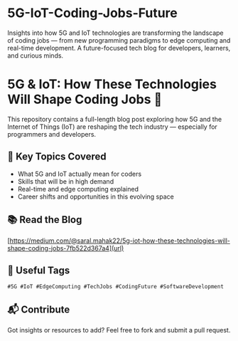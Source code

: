 # 5G-IoT-Coding-Jobs-Future
Insights into how 5G and IoT technologies are transforming the landscape of coding jobs — from new programming paradigms to edge computing and real-time development. A future-focused tech blog for developers, learners, and curious minds.
# 5G & IoT: How These Technologies Will Shape Coding Jobs 🚀

This repository contains a full-length blog post exploring how 5G and the Internet of Things (IoT) are reshaping the tech industry — especially for programmers and developers.

## 🧠 Key Topics Covered
- What 5G and IoT actually mean for coders
- Skills that will be in high demand
- Real-time and edge computing explained
- Career shifts and opportunities in this evolving space

## 📚 Read the Blog
[https://medium.com/@saral.mahak22/5g-iot-how-these-technologies-will-shape-coding-jobs-7fb522d367a4](url)
## 📌 Useful Tags
`#5G #IoT #EdgeComputing #TechJobs #CodingFuture #SoftwareDevelopment`

## 📬 Contribute
Got insights or resources to add? Feel free to fork and submit a pull request.
